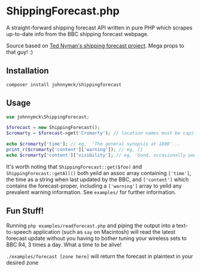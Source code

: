 ShippingForecast.php
====================
A straight-forward shipping forecast API written in pure PHP which scrapes up-to-date info from the BBC shipping forecast webpage.

Source based on [Ted Nyman's shipping forecast project](https://github.com/tnm/shipping-forecast). Mega props to that guy! :)

Installation
------------
`composer install johnnymck/shippingforecast`

Usage
-----
```php
use johnnymck\ShippingForecast;

$forecast = new ShippingForecast();
$cromarty = $forecast->get('Cromarty'); // location names must be capitalised

echo $cromarty['time']; // eg,  'The general synopsis at 1800'...
print_r($cromarty['content']['warning']); // eg, []
echo $cromarty['content']['visibility']; // eg, 'Good, occasionally poor'...
```

It's worth noting that `ShippingForecast::get($foo)` and `ShippingForecast::getAll()` both yeild an assoc array containing `['time']`, the time as a string when last updated by the BBC, and `['content']` which contains the forecast-proper, including a `['warning']` array to yeild any prevalent warning information. See `examples/` for further information.

Fun Stuff!
----------
Running `php examples/readforecast.php` and piping the output into a text-to-speech application (such as `say` on Macintosh) will read the latest forecast update without you having to bother tuning your wireless sets to BBC R4, 3 times a day. What a time to be alive!

`./examples/forecast [zone here]` will return the forecast in plaintext in your desired zone